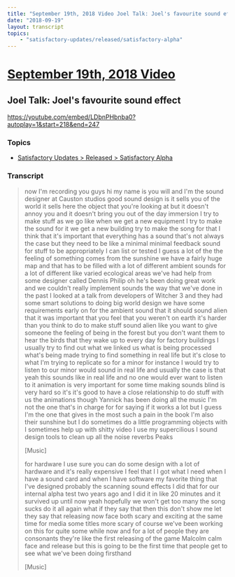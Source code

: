 ```yaml
---
title: "September 19th, 2018 Video Joel Talk: Joel's favourite sound effect"
date: "2018-09-19"
layout: transcript
topics:
    - "satisfactory-updates/released/satisfactory-alpha"
---
```

# [September 19th, 2018 Video](../2018-09-19.md)
## Joel Talk: Joel's favourite sound effect
https://youtube.com/embed/LDbnPHbnba0?autoplay=1&start=218&end=247

### Topics
* [Satisfactory Updates > Released > Satisfactory Alpha](../topics/satisfactory-updates/released/satisfactory-alpha.md)

### Transcript

> now I'm recording you guys hi my name is you will and I'm the sound designer at Causton studios good sound design is it sells you of the world it sells here the object that you're looking at but it doesn't annoy you and it doesn't bring you out of the day immersion I try to make stuff as we go like when we get a new equipment I try to make the sound for it we get a new building try to make the song for that I think that it's important that everything has a sound that's not always the case but they need to be like a minimal minimal feedback sound for stuff to be appropriately I can list or tested I guess a lot of the the feeling of something comes from the sunshine we have a fairly huge map and that has to be filled with a lot of different ambient sounds for a lot of different like varied ecological areas we've had help from some designer called Dennis Philip oh he's been doing great work and we couldn't really implement sounds the way that we've done in the past I looked at a talk from developers of Witcher 3 and they had some smart solutions to doing big world design we have some requirements early on for the ambient sound that it should sound alien that it was important that you feel that you weren't on earth it's harder than you think to do to make stuff sound alien like you want to give someone the feeling of being in the forest but you don't want them to hear the birds that they wake up to every day for factory buildings I usually try to find out what we linked us what is being processed what's being made trying to find something in real life but it's close to what I'm trying to replicate so for a minor for instance I would try to listen to our minor would sound in real life and usually the case is that yeah this sounds like in real life and no one would ever want to listen to it animation is very important for some time making sounds blind is very hard so it's it's good to have a close relationship to do stuff with us the animations though Yannick has been doing all the music I'm not the one that's in charge for for saying if it works a lot but I guess I'm the one that gives in the most such a pain in the book I'm also their sunshine but I do sometimes do a little programming objects with I sometimes help up with shitty video I use my supercilious I sound design tools to clean up all the noise reverbs Peaks
>
> [Music]
>
> for hardware I use sure you can do some design with a lot of hardware and it's really expensive I feel that I I got what I need when I have a sound card and when I have software my favorite thing that I've designed probably the scanning sound effects I did that for our internal alpha test two years ago and I did it in like 20 minutes and it survived up until now yeah hopefully we won't get too many the song sucks do it all again what if they say that then this don't show me let they say that releasing now face both scary and exciting at the same time for media some titles more scary of course we've been working on this for quite some while now and for a lot of people they are consonants they're like the first releasing of the game Malcolm calm face and release but this is going to be the first time that people get to see what we've been doing firsthand
>
> [Music]
